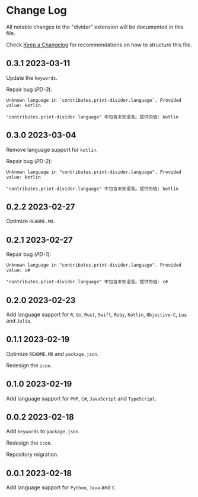 # Change Log

All notable changes to the "divider" extension will be documented in this file.

Check [Keep a Changelog](http://keepachangelog.com/) for recommendations on how to structure this file.

## 0.3.1 2023-03-11

Update the `keywords`.

Repair bug (*PD-3*):

```plaintext
Unknown language in `contributes.print-divider.language`. Provided value: kotlin

"contributes.print-divider.language" 中包含未知语言。提供的值: kotlin
```

## 0.3.0 2023-03-04

Remove language support for `kotlin`.

Repair bug (*PD-2*):

```plaintext
Unknown language in "contributes.print-divider.language". Provided value: kotlin

"contributes.print-divider.language" 中包含未知语言。提供的值: kotlin
```

## 0.2.2 2023-02-27

Optimize `README.MD`.

## 0.2.1 2023-02-27

Repair bug (*PD-1*):

```plaintext
Unknown language in "contributes.print-divider.language". Provided value: c#

"contributes.print-divider.language" 中包含未知语言。提供的值: c#
```

## 0.2.0 2023-02-23

Add language support for `R`, `Go`, `Rust`, `Swift`, `Ruby`, `Kotlin`, `Objective-C`, `Lua` and `Julia`.

## 0.1.1 2023-02-19

Optimize `README.MD` and `package.json`.

Redesign the `icon`.

## 0.1.0 2023-02-19

Add language support for `PHP`, `C#`, `JavaScript` and `TypeScript`.

## 0.0.2 2023-02-18

Add `keywords` to `package.json`.

Redesign the `icon`.

Repository migration.

## 0.0.1 2023-02-18

Add language support for `Python`, `Java` and `C`.
